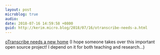 ```yaml
---
layout: post
microblog: true
audio: 
date: 2018-07-16 14:59:58 +0800
guid: http://kerim.micro.blog/2018/07/16/otranscribe-needs-a.html
---
```

[oTranscribe needs a new home](https://ejb.github.io/2018/07/15/otranscribe-new-home.html) (I hope someone takes over this important open source project! I depend on it for both teaching and research…)
